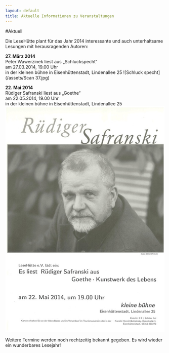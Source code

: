 ```yaml
---
layout: default
title: Aktuelle Informationen zu Veranstaltungen
---
```


#Aktuell

Die LeseHütte plant für das Jahr 2014 interessante und auch unterhaltsame Lesungen mit herausragenden Autoren:

**27. März 2014**  
Peter Wawerzinek liest aus „Schluckspecht“  
am 27.03.2014, 19.00 Uhr  
in der kleinen bühne in Eisenhüttenstadt, Lindenallee 25
![Schluck specht](/assets/Scan 37.jpg)
   
**22. Mai 2014**  
Rüdiger Safranski liest aus „Goethe“  
am 22.05.2014, 19.00 Uhr  
in der kleinen bühne in Eisenhüttenstadt, Lindenallee 25
![Rüdiger Safranski](/assets/safranski.plakat.A4.jpg)


Weitere Termine werden noch rechtzeitig bekannt gegeben. Es wird wieder ein wunderbares Lesejahr!
